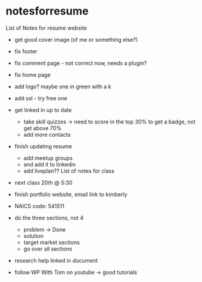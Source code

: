 # notesforresume
List of Notes for resume website

- get good cover image (of me or something else?)
- fix footer
- fix comment page - not correct now, needs a plugin?
- fix home page
- add logo? maybe one in green with a k
- add ssl - try free one

- get linked in up to date
	- take skill quizzes -> need to score in the top 30% to get a badge, not get above 70%
	- add more contacts
- finish updating resume
	- add meetup groups
	- and add it to linkedin
	- add liveplan??
List of notes for class

- next class 20th @ 5:30
- finish portfolio website, email link to kimberly
- NAICS code: 541511
- do the three sections, not 4
	- problem -> Done
	- solution
	- target market sections
	- go over all sections
- research help linked in document


- follow WP With Tom on youtube -> good tutorials
